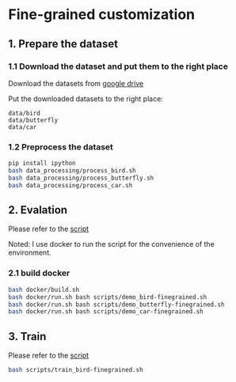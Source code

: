 # Fine-grained customization

## 1. Prepare the dataset

### 1.1 Download the dataset and put them to the right place

Download the datasets from [google drive](https://drive.google.com/drive/u/0/folders/180JZOQyz1SZ4uOIvD8TmeODZpi-VIiyX)

Put the downloaded datasets to the right place:

```text
data/bird
data/butterfly
data/car
```

### 1.2 Preprocess the dataset

```bash
pip install ipython
bash data_processing/process_bird.sh
bash data_processing/process_butterfly.sh
bash data_processing/process_car.sh
```

## 2. Evalation

Please refer to the [script](./scripts/eval_ood_bird-finegrained.py)

Noted: I use docker to run the script for the convenience of the environment.

### 2.1 build docker

```bash
bash docker/build.sh
bash docker/run.sh bash scripts/demo_bird-finegrained.sh
bash docker/run.sh bash scripts/demo_butterfly-finegrained.sh
bash docker/run.sh bash scripts/demo_car-finegrained.sh
```

## 3. Train

Please refer to the [script](./scripts/train_bird-finegrained.sh)

```bash
bash scripts/train_bird-finegrained.sh
```
